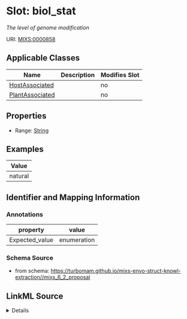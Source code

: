 # Slot: biol_stat


_The level of genome modification_



URI: [MIXS:0000858](https://w3id.org/mixs/0000858)



<!-- no inheritance hierarchy -->




## Applicable Classes

| Name | Description | Modifies Slot |
| --- | --- | --- |
[HostAssociated](HostAssociated.md) |  |  no  |
[PlantAssociated](PlantAssociated.md) |  |  no  |







## Properties

* Range: [String](String.md)






## Examples

| Value |
| --- |
| natural |

## Identifier and Mapping Information





### Annotations

| property | value |
| --- | --- |
| Expected_value | enumeration |



### Schema Source


* from schema: https://turbomam.github.io/mixs-envo-struct-knowl-extraction//mixs_6_2_proposal




## LinkML Source

<details>
```yaml
name: biol_stat
annotations:
  Expected_value:
    tag: Expected_value
    value: enumeration
description: The level of genome modification
title: biological status
notes:
- status
examples:
- value: natural
from_schema: https://turbomam.github.io/mixs-envo-struct-knowl-extraction//mixs_6_2_proposal
rank: 1000
string_serialization: '[wild|natural|semi-natural|inbred line|breeder''s line|hybrid|clonal
  selection|mutant]'
slot_uri: MIXS:0000858
multivalued: false
alias: biol_stat
domain_of:
- HostAssociated
- PlantAssociated
range: string
required: false
recommended: false

```
</details>